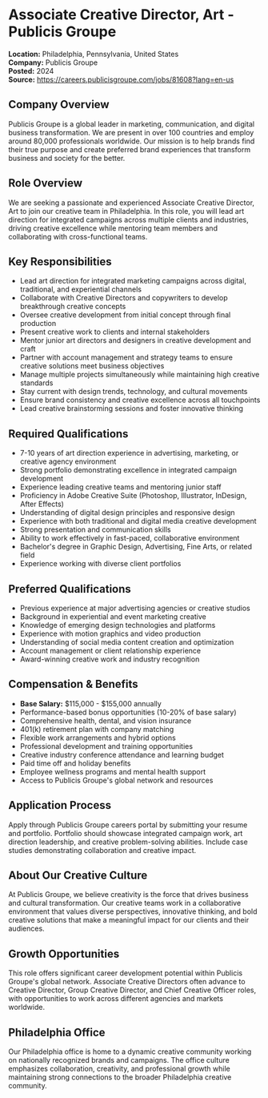 # Associate Creative Director, Art - Publicis Groupe
**Location:** Philadelphia, Pennsylvania, United States  
**Company:** Publicis Groupe  
**Posted:** 2024  
**Source:** https://careers.publicisgroupe.com/jobs/81608?lang=en-us  

## Company Overview
Publicis Groupe is a global leader in marketing, communication, and digital business transformation. We are present in over 100 countries and employ around 80,000 professionals worldwide. Our mission is to help brands find their true purpose and create preferred brand experiences that transform business and society for the better.

## Role Overview
We are seeking a passionate and experienced Associate Creative Director, Art to join our creative team in Philadelphia. In this role, you will lead art direction for integrated campaigns across multiple clients and industries, driving creative excellence while mentoring team members and collaborating with cross-functional teams.

## Key Responsibilities
- Lead art direction for integrated marketing campaigns across digital, traditional, and experiential channels
- Collaborate with Creative Directors and copywriters to develop breakthrough creative concepts
- Oversee creative development from initial concept through final production
- Present creative work to clients and internal stakeholders
- Mentor junior art directors and designers in creative development and craft
- Partner with account management and strategy teams to ensure creative solutions meet business objectives
- Manage multiple projects simultaneously while maintaining high creative standards
- Stay current with design trends, technology, and cultural movements
- Ensure brand consistency and creative excellence across all touchpoints
- Lead creative brainstorming sessions and foster innovative thinking

## Required Qualifications
- 7-10 years of art direction experience in advertising, marketing, or creative agency environment
- Strong portfolio demonstrating excellence in integrated campaign development
- Experience leading creative teams and mentoring junior staff
- Proficiency in Adobe Creative Suite (Photoshop, Illustrator, InDesign, After Effects)
- Understanding of digital design principles and responsive design
- Experience with both traditional and digital media creative development
- Strong presentation and communication skills
- Ability to work effectively in fast-paced, collaborative environment
- Bachelor's degree in Graphic Design, Advertising, Fine Arts, or related field
- Experience working with diverse client portfolios

## Preferred Qualifications
- Previous experience at major advertising agencies or creative studios
- Background in experiential and event marketing creative
- Knowledge of emerging design technologies and platforms
- Experience with motion graphics and video production
- Understanding of social media content creation and optimization
- Account management or client relationship experience
- Award-winning creative work and industry recognition

## Compensation & Benefits
- **Base Salary:** $115,000 - $155,000 annually
- Performance-based bonus opportunities (10-20% of base salary)
- Comprehensive health, dental, and vision insurance
- 401(k) retirement plan with company matching
- Flexible work arrangements and hybrid options
- Professional development and training opportunities
- Creative industry conference attendance and learning budget
- Paid time off and holiday benefits
- Employee wellness programs and mental health support
- Access to Publicis Groupe's global network and resources

## Application Process
Apply through Publicis Groupe careers portal by submitting your resume and portfolio. Portfolio should showcase integrated campaign work, art direction leadership, and creative problem-solving abilities. Include case studies demonstrating collaboration and creative impact.

## About Our Creative Culture
At Publicis Groupe, we believe creativity is the force that drives business and cultural transformation. Our creative teams work in a collaborative environment that values diverse perspectives, innovative thinking, and bold creative solutions that make a meaningful impact for our clients and their audiences.

## Growth Opportunities
This role offers significant career development potential within Publicis Groupe's global network. Associate Creative Directors often advance to Creative Director, Group Creative Director, and Chief Creative Officer roles, with opportunities to work across different agencies and markets worldwide.

## Philadelphia Office
Our Philadelphia office is home to a dynamic creative community working on nationally recognized brands and campaigns. The office culture emphasizes collaboration, creativity, and professional growth while maintaining strong connections to the broader Philadelphia creative community.